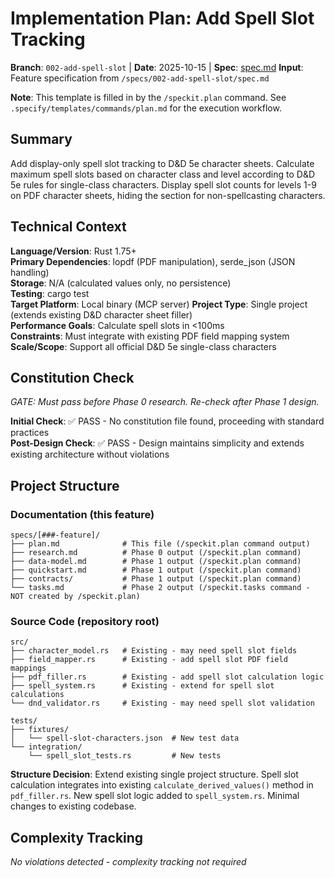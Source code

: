# Implementation Plan: Add Spell Slot Tracking

**Branch**: `002-add-spell-slot` | **Date**: 2025-10-15 | **Spec**: [spec.md](spec.md)
**Input**: Feature specification from `/specs/002-add-spell-slot/spec.md`

**Note**: This template is filled in by the `/speckit.plan` command. See `.specify/templates/commands/plan.md` for the execution workflow.

## Summary

Add display-only spell slot tracking to D&D 5e character sheets. Calculate maximum spell slots based on character class and level according to D&D 5e rules for single-class characters. Display spell slot counts for levels 1-9 on PDF character sheets, hiding the section for non-spellcasting characters.

## Technical Context

**Language/Version**: Rust 1.75+  
**Primary Dependencies**: lopdf (PDF manipulation), serde_json (JSON handling)  
**Storage**: N/A (calculated values only, no persistence)  
**Testing**: cargo test  
**Target Platform**: Local binary (MCP server)
**Project Type**: Single project (extends existing D&D character sheet filler)  
**Performance Goals**: Calculate spell slots in <100ms  
**Constraints**: Must integrate with existing PDF field mapping system  
**Scale/Scope**: Support all official D&D 5e single-class characters

## Constitution Check

*GATE: Must pass before Phase 0 research. Re-check after Phase 1 design.*

**Initial Check**: ✅ PASS - No constitution file found, proceeding with standard practices  
**Post-Design Check**: ✅ PASS - Design maintains simplicity and extends existing architecture without violations

## Project Structure

### Documentation (this feature)

```
specs/[###-feature]/
├── plan.md              # This file (/speckit.plan command output)
├── research.md          # Phase 0 output (/speckit.plan command)
├── data-model.md        # Phase 1 output (/speckit.plan command)
├── quickstart.md        # Phase 1 output (/speckit.plan command)
├── contracts/           # Phase 1 output (/speckit.plan command)
└── tasks.md             # Phase 2 output (/speckit.tasks command - NOT created by /speckit.plan)
```

### Source Code (repository root)

```
src/
├── character_model.rs   # Existing - may need spell slot fields
├── field_mapper.rs      # Existing - add spell slot PDF field mappings
├── pdf_filler.rs        # Existing - add spell slot calculation logic
├── spell_system.rs      # Existing - extend for spell slot calculations
└── dnd_validator.rs     # Existing - may need spell slot validation

tests/
├── fixtures/
│   └── spell-slot-characters.json  # New test data
└── integration/
    └── spell_slot_tests.rs         # New tests
```

**Structure Decision**: Extend existing single project structure. Spell slot calculation integrates into existing `calculate_derived_values()` method in `pdf_filler.rs`. New spell slot logic added to `spell_system.rs`. Minimal changes to existing codebase.

## Complexity Tracking

*No violations detected - complexity tracking not required*
